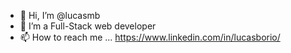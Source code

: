 - 👋 Hi, I’m @lucasmb
- 👀 I’m a Full-Stack web developer 
- 📫 How to reach me ... https://www.linkedin.com/in/lucasborio/

<!---
lucasmb/lucasmb is a ✨ special ✨ repository because its `README.md` (this file) appears on your GitHub profile.
You can click the Preview link to take a look at your changes.
--->

